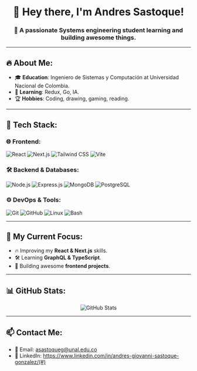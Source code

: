 <h1 align="center">👋 Hey there, I'm Andres Sastoque!</h1>
<h3 align="center">🚀 A passionate Systems engineering student learning and building awesome things.</h3>

---

## 🔥 About Me:
- 🎓 **Education**: Ingeniero de Sistemas y Computación at Universidad Nacional de Colombia.
- 🌱 **Learning**: Redux, Go, IA.
- 🏆 **Hobbies**: Coding, drawing, gaming, reading.

---

## 🚀 Tech Stack:

### 🌐 Frontend:
![React](https://img.shields.io/badge/React-20232A?style=flat-square&logo=react&logoColor=61DAFB)
![Next.js](https://img.shields.io/badge/Next.js-000000?style=flat-square&logo=next.js&logoColor=white)
![Tailwind CSS](https://img.shields.io/badge/Tailwind%20CSS-38B2AC?style=flat-square&logo=tailwind-css&logoColor=white)
![Vite](https://img.shields.io/badge/Vite-646CFF?style=flat-square&logo=vite&logoColor=white)

### 🛠 Backend & Databases:
![Node.js](https://img.shields.io/badge/Node.js-43853D?style=flat-square&logo=node.js&logoColor=white)
![Express.js](https://img.shields.io/badge/Express.js-000000?style=flat-square&logo=express&logoColor=white)
![MongoDB](https://img.shields.io/badge/MongoDB-4EA94B?style=flat-square&logo=mongodb&logoColor=white)
![PostgreSQL](https://img.shields.io/badge/PostgreSQL-336791?style=flat-square&logo=postgresql&logoColor=white)

### ⚙️ DevOps & Tools:
![Git](https://img.shields.io/badge/Git-F05032?style=flat-square&logo=git&logoColor=white)
![GitHub](https://img.shields.io/badge/GitHub-181717?style=flat-square&logo=github&logoColor=white)
![Linux](https://img.shields.io/badge/Linux-FCC624?style=flat-square&logo=linux&logoColor=black)
![Bash](https://img.shields.io/badge/Bash-121011?style=flat-square&logo=gnu-bash&logoColor=white)

---

## 🚀 My Current Focus:
- 🔥 Improving my **React & Next.js** skills.
- 🛠 Learning **GraphQL & TypeScript**.
- 🎯 Building awesome **frontend projects**.

---

## 📊 GitHub Stats:
<p align="center">
  <img src="https://github-readme-stats.vercel.app/api?username=asastg&show_icons=true&theme=radical" alt="GitHub Stats" />
</p>

---

## 📫 Contact Me:
- 📧 Email: asastoqueg@unal.edu.co
- 💼 LinkedIn: https://www.linkedin.com/in/andres-giovanni-sastoque-gonzalez/(#)
